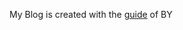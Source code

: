 My Blog is created with the [guide](https://github.com/qiubaiying/qiubaiying.github.io/blob/master/README.md) of BY